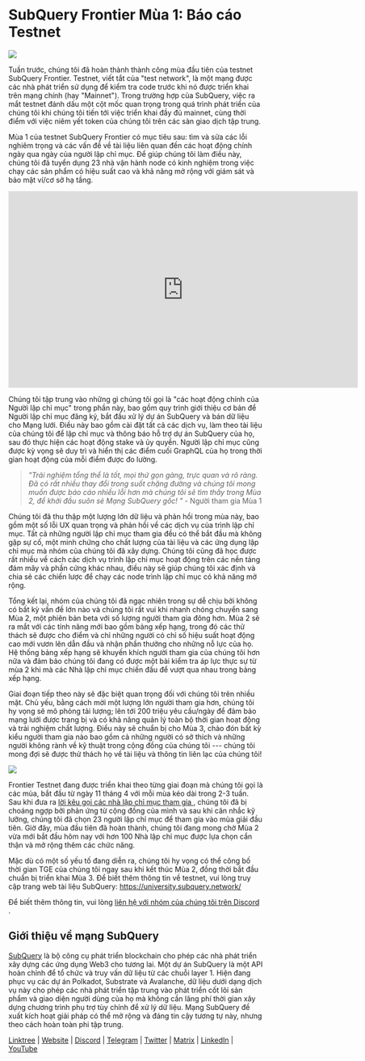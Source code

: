 # SubQuery Frontier Mùa 1: Báo cáo Testnet

![](https://miro.medium.com/max/700/0*b3TqTiJWGrNSs28F)

Tuần trước, chúng tôi đã hoàn thành thành công mùa đầu tiên của testnet SubQuery Frontier. Testnet, viết tắt của "test network", là một mạng được các nhà phát triển sử dụng để kiểm tra code trước khi nó được triển khai trên mạng chính (hay "Mainnet"). Trong trường hợp của SubQuery, việc ra mắt testnet đánh dấu một cột mốc quan trọng trong quá trình phát triển của chúng tôi khi chúng tôi tiến tới việc triển khai đầy đủ mainnet, cùng thời điểm với việc niêm yết token của chúng tôi trên các sàn giao dịch tập trung.

Mùa 1 của testnet SubQuery Frontier có mục tiêu sau: tìm và sửa các lỗi nghiêm trọng và các vấn đề về tài liệu liên quan đến các hoạt động chính ngày qua ngày của người lập chỉ mục. Để giúp chúng tôi làm điều này, chúng tôi đã tuyển dụng 23 nhà vận hành node có kinh nghiệm trong việc chạy các sản phẩm có hiệu suất cao và khả năng mở rộng với giám sát và bảo mật ví/cơ sở hạ tầng.

<iframe width="692" height="389" src="https://www.youtube.com/embed/hZ1Mn-jOuHQ" title="Trình phát video YouTube" frameborder="0" allow="accelerometer; autoplay; clipboard-write; encrypted-media; gyroscope; picture-in-picture" allowfullscreen></iframe>

Chúng tôi tập trung vào những gì chúng tôi gọi là "các hoạt động chính của Người lập chỉ mục" trong phần này, bao gồm quy trình giới thiệu cơ bản để Người lập chỉ mục đăng ký, bắt đầu xử lý dự án SubQuery và bán dữ liệu cho Mạng lưới. Điều này bao gồm cài đặt tất cả các dịch vụ, làm theo tài liệu của chúng tôi để lập chỉ mục và thông báo hỗ trợ dự án SubQuery của họ, sau đó thực hiện các hoạt động stake và ủy quyền. Người lập chỉ mục cũng được kỳ vọng sẽ duy trì và hiển thị các điểm cuối GraphQL của họ trong thời gian hoạt động của mỗi điểm được đo lường.

> _"Trải nghiệm tổng thể là tốt, mọi thứ gọn gàng, trực quan và rõ ràng. Đã có rất nhiều thay đổi trong suốt chặng đường và chúng tôi mong muốn được báo cáo nhiều lỗi hơn mà chúng tôi sẽ tìm thấy trong Mùa 2, để khởi đầu suôn sẻ Mạng SubQuery gốc! "_ - Người tham gia Mùa 1

Chúng tôi đã thu thập một lượng lớn dữ liệu và phản hồi trong mùa này, bao gồm một số lỗi UX quan trọng và phản hồi về các dịch vụ của trình lập chỉ mục. Tất cả những người lập chỉ mục tham gia đều có thể bắt đầu mà không gặp sự cố, một minh chứng cho chất lượng của tài liệu và các ứng dụng lập chỉ mục mà nhóm của chúng tôi đã xây dựng. Chúng tôi cũng đã học được rất nhiều về cách các dịch vụ trình lập chỉ mục hoạt động trên các nền tảng đám mây và phần cứng khác nhau, điều này sẽ giúp chúng tôi xác định và chia sẻ các chiến lược để chạy các node trình lập chỉ mục có khả năng mở rộng.

Tổng kết lại, nhóm của chúng tôi đã ngạc nhiên trong sự dễ chịu bởi không có bất kỳ vấn đề lớn nào và chúng tôi rất vui khi nhanh chóng chuyển sang Mùa 2, một phiên bản beta với số lượng người tham gia đông hơn. Mùa 2 sẽ ra mắt với các tính năng mới bao gồm bảng xếp hạng, trong đó các thử thách sẽ được cho điểm và chỉ những người có chỉ số hiệu suất hoạt động cao mới vươn lên dẫn đầu và nhận phần thưởng cho những nỗ lực của họ. Hệ thống bảng xếp hạng sẽ khuyến khích người tham gia của chúng tôi hơn nữa và đảm bảo chúng tôi đang có được một bài kiểm tra áp lực thực sự từ mùa 2 khi mà các Nhà lập chỉ mục chiến đấu để vượt qua nhau trong bảng xếp hạng.

Giai đoạn tiếp theo này sẽ đặc biệt quan trọng đối với chúng tôi trên nhiều mặt. Chủ yếu, bằng cách mời một lượng lớn người tham gia hơn, chúng tôi hy vọng sẽ mô phỏng tải lượng; lên tới 200 triệu yêu cầu/ngày để đảm bảo mạng lưới được trang bị và có khả năng quản lý toàn bộ thời gian hoạt động và trải nghiệm chất lượng. Điều này sẽ chuẩn bị cho Mùa 3, chào đón bất kỳ kiểu người tham gia nào bao gồm cả những người có sở thích và những người không rành về kỹ thuật trong cộng đồng của chúng tôi --- chúng tôi mong đợi sẽ được thử thách họ về tài liệu và thông tin liên lạc của chúng tôi!

![](https://miro.medium.com/max/700/0*viJ1DgWiGoPdI2fS)

Frontier Testnet đang được triển khai theo từng giai đoạn mà chúng tôi gọi là các mùa, bắt đầu từ ngày 11 tháng 4 với mỗi mùa kéo dài trong 2-3 tuần. Sau khi đưa ra [ lời kêu gọi các nhà lập chỉ mục tham gia ](./20211202-indexer-invitation), chúng tôi đã bị choáng ngợp bởi phản ứng từ cộng đồng của mình và sau khi cân nhắc kỹ lưỡng, chúng tôi đã chọn 23 người lập chỉ mục để tham gia vào mùa giải đầu tiên. Giờ đây, mùa đầu tiên đã hoàn thành, chúng tôi đang mong chờ Mùa 2 vừa mới bắt đầu hôm nay với hơn 100 Nhà lập chỉ mục được lựa chọn cẩn thận và mở rộng thêm các chức năng.

Mặc dù có một số yếu tố đang diễn ra, chúng tôi hy vọng có thể công bố thời gian TGE của chúng tôi ngay sau khi kết thúc Mùa 2, đồng thời bắt đầu chuẩn bị triển khai Mùa 3. Để biết thêm thông tin về testnet, vui lòng truy cập trang web tài liệu SubQuery: https://university.subquery.network/

Để biết thêm thông tin, vui lòng [ liên hệ với nhóm của chúng tôi trên Discord ](https://discord.com/invite/78zg8aBSMG).

## Giới thiệu về mạng SubQuery

[SubQuery](https://subquery.network/) là bộ công cụ phát triển blockchain cho phép các nhà phát triển xây dựng các ứng dụng Web3 cho tương lai. Một dự án SubQuery là một API hoàn chỉnh để tổ chức và truy vấn dữ liệu từ các chuỗi layer 1. Hiện đang phục vụ các dự án Polkadot, Substrate và Avalanche, dữ liệu dưới dạng dịch vụ này cho phép các nhà phát triển tập trung vào phát triển cốt lõi sản phẩm và giao diện người dùng của họ mà không cần lãng phí thời gian xây dựng chương trình phụ trợ tùy chỉnh để xử lý dữ liệu. Mạng SubQuery đề xuất kích hoạt giải pháp có thể mở rộng và đáng tin cậy tương tự này, nhưng theo cách hoàn toàn phi tập trung.

[Linktree](https://linktr.ee/subquerynetwork) | [Website](https://subquery.network/) | [Discord](https://discord.com/invite/78zg8aBSMG) | [Telegram](https://t.me/subquerynetwork) | [Twitter](https://twitter.com/subquerynetwork) | [Matrix](https://matrix.to/#/#subquery:matrix.org) | [LinkedIn](https://www.linkedin.com/company/subquery) | [YouTube](https://www.youtube.com/channel/UCi1a6NUUjegcLHDFLr7CqLw)
